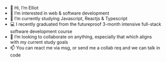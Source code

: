 - 👋 Hi, I’m Elliot
- 👀 I’m interested in web & software development
- 🌱 I’m currently studying Javascript, Reactjs & Typescript
- 💻 I recently graduated from the futureproof 3-month intensive full-stack software development course
- 💞️ I’m looking to collaborate on anything, especially that which aligns with my current study goals
- 📫 You can react me via msg, or send me a collab req and we can talk in code

<!---
eheath30/eheath30 is a ✨ special ✨ repository because its `README.md` (this file) appears on your GitHub profile.
You can click the Preview link to take a look at your changes.
--->
